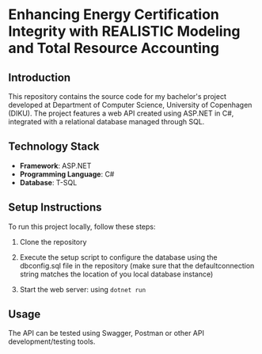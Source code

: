 # Enhancing Energy Certification Integrity with REALISTIC Modeling and Total Resource Accounting

## Introduction

This repository contains the source code for my bachelor's project developed at Department of Computer Science, University of Copenhagen (DIKU). The project features a web API created using ASP.NET in C#, integrated with a relational database managed through SQL.

## Technology Stack

- **Framework**: ASP.NET
- **Programming Language**: C#
- **Database**: T-SQL

## Setup Instructions

To run this project locally, follow these steps:

1. Clone the repository 

2. Execute the setup script to configure the database using the dbconfig.sql file in the repository (make sure that the defaultconnection string matches the location of you local database instance)
   
3. Start the web server: using `dotnet run`

## Usage
The API can be tested using Swagger, Postman or other API development/testing tools.
